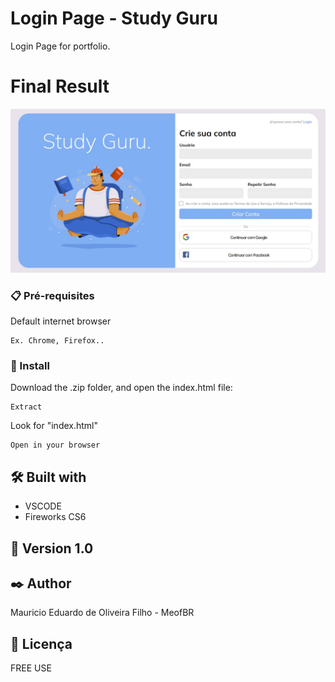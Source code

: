 # Login Page - Study Guru

Login Page for portfolio.

# Final Result
![Click to see the project](https://raw.githubusercontent.com/MeofBR/LoginPage---StudyGuru/master/final_image.jpg)


### 📋 Pré-requisites

Default internet browser

```
Ex. Chrome, Firefox..
```

### 🔧 Install

Download the .zip folder, and open the index.html file:

```
Extract
```

Look for "index.html"

```
Open in your browser
```

## 🛠️ Built with

* VSCODE
* Fireworks CS6



## 📌 Version 1.0


## ✒️ Author

Mauricio Eduardo de Oliveira Filho - MeofBR



## 📄 Licença

FREE USE



